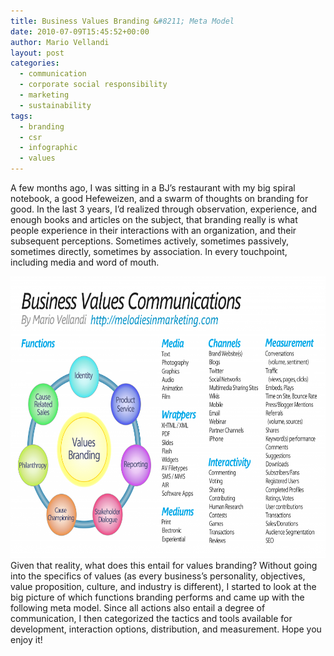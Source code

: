 ```yaml
---
title: Business Values Branding &#8211; Meta Model
date: 2010-07-09T15:45:52+00:00
author: Mario Vellandi
layout: post
categories:
  - communication
  - corporate social responsibility
  - marketing
  - sustainability
tags:
  - branding
  - csr
  - infographic
  - values
---
```

A few months ago, I was sitting in a BJ&#8217;s restaurant with my big spiral notebook, a good Hefeweizen, and a swarm of thoughts on branding for good. In the last 3 years, I&#8217;d realized through observation, experience, and enough books and articles on the subject, that branding really is what people experience in their interactions with an organization, and their subsequent perceptions. Sometimes actively, sometimes passively, sometimes directly, sometimes by association. In every touchpoint, including media and word of mouth.

<a href="../wp-content/uploads/2010/07/bvm.png"><img class="size-large wp-image-4616 aligncenter" title="business values communications map" src="../wp-content/uploads/2010/07/bvm-1024x662.png" alt="business values communications diagram" width="700" height="451" /></a>Given that reality, what does this entail for values branding? Without going into the specifics of values (as every business&#8217;s personality, objectives, value proposition, culture, and industry is different), I started to look at the big picture of which functions branding performs and came up with the following meta model. Since all actions also entail a degree of communication, I then categorized the tactics and tools available for development, interaction options, distribution, and measurement. Hope you enjoy it!
